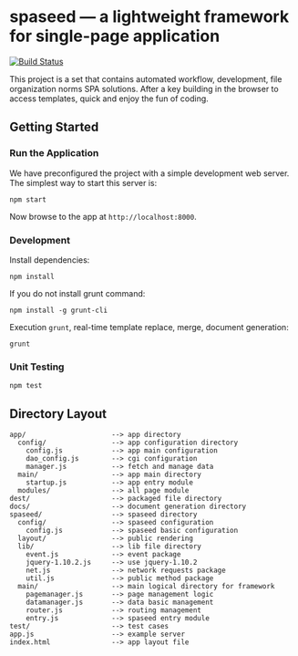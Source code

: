 # spaseed —  a lightweight framework for single-page application

[![Build Status](https://travis-ci.org/evanyuanvip/spaseed.svg?branch=master)](https://travis-ci.org/evanyuanvip/spaseed)

This project is a set that contains automated workflow, development, file organization norms SPA solutions. After a key building in the browser to access templates, quick and enjoy the fun of coding.

## Getting Started

### Run the Application

We have preconfigured the project with a simple development web server.  The simplest way to start
this server is:

```
npm start
```

Now browse to the app at `http://localhost:8000`.

### Development

Install dependencies:

```
npm install
```

If you do not install grunt command:

```
npm install -g grunt-cli
```

Execution `grunt`, real-time template replace, merge, document generation:

```
grunt
```

### Unit Testing

```
npm test
```

## Directory Layout
    app/                     --> app directory
      config/                --> app configuration directory
        config.js            --> app main configuration
        dao_config.js        --> cgi configuration
        manager.js           --> fetch and manage data
      main/                  --> app main directory
        startup.js           --> app entry module
      modules/               --> all page module
    dest/                    --> packaged file directory
    docs/                    --> document generation directory
    spaseed/                 --> spaseed directory
      config/                --> spaseed configuration
        config.js            --> spaseed basic configuration
      layout/                --> public rendering
      lib/                   --> lib file directory
        event.js             --> event package
        jquery-1.10.2.js     --> use jquery-1.10.2
        net.js               --> network requests package
        util.js              --> public method package
      main/                  --> main logical directory for framework
        pagemanager.js       --> page management logic
        datamanager.js       --> data basic management
        router.js            --> routing management
        entry.js             --> spaseed entry module
    test/                    --> test cases
    app.js                   --> example server
    index.html               --> app layout file 
  


